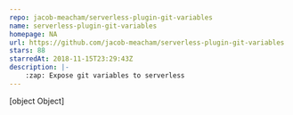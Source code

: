 ```yaml
---
repo: jacob-meacham/serverless-plugin-git-variables
name: serverless-plugin-git-variables
homepage: NA
url: https://github.com/jacob-meacham/serverless-plugin-git-variables
stars: 88
starredAt: 2018-11-15T23:29:43Z
description: |-
    :zap: Expose git variables to serverless
---
```


[object Object]
